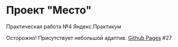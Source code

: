 # Проект "Место"
Практическая работа №4 Яндекс.Практикум

Осторожно! Присутствует небольшой адаптив. 
[Github Pages](https://wardenclock1759.github.io/mesto/)
#27